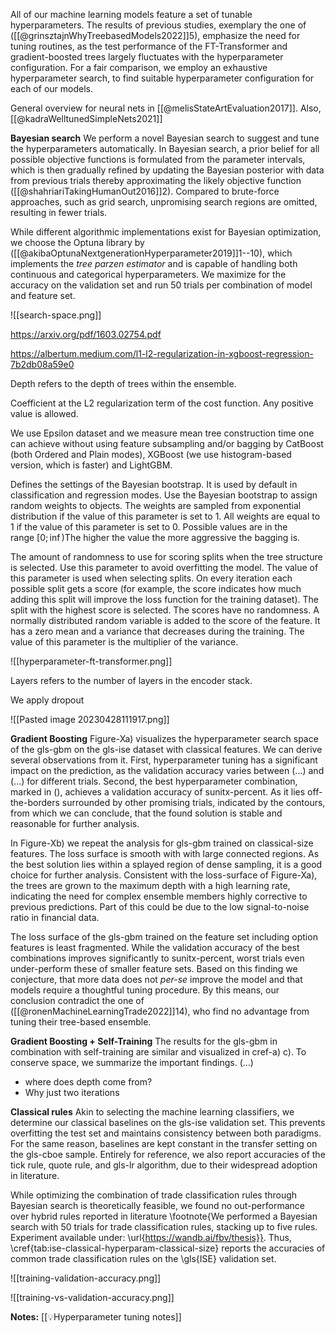 All of our machine learning models feature a set of tunable hyperparameters. The results of previous studies, exemplary the one of ([[@grinsztajnWhyTreebasedModels2022]]5), emphasize the need for tuning routines, as the test performance of the FT-Transformer and gradient-boosted trees largely fluctuates with the hyperparameter configuration.  For a fair comparison, we employ an exhaustive hyperparameter search, to find suitable hyperparameter configuration for each of our models. 

General overview for neural nets in [[@melisStateArtEvaluation2017]]. Also, [[@kadraWelltunedSimpleNets2021]]

**Bayesian search**
We perform a novel Bayesian search to suggest and tune the hyperparameters automatically. In Bayesian search, a prior belief for all possible objective functions is formulated from the parameter intervals, which is then gradually refined by updating the Bayesian posterior with data from previous trials thereby approximating the likely objective function ([[@shahriariTakingHumanOut2016]]2). Compared to brute-force approaches, such as grid search, unpromising search regions are omitted, resulting in fewer trials.

While different algorithmic implementations exist for Bayesian optimization, we choose the Optuna library by ([[@akibaOptunaNextgenerationHyperparameter2019]]1--10), which implements the *tree parzen estimator* and is capable of handling both continuous and categorical hyperparameters. We maximize for the accuracy on the validation set and run 50 trials per combination of model and feature set. 

![[search-space.png]]

https://arxiv.org/pdf/1603.02754.pdf

https://albertum.medium.com/l1-l2-regularization-in-xgboost-regression-7b2db08a59e0

Depth refers to the depth of trees within the ensemble. 



Coefficient at the L2 regularization term of the cost function. Any positive value is allowed.

We use Epsilon dataset and we measure mean tree construction time one can achieve without using feature subsampling and/or bagging by CatBoost (both Ordered and Plain modes), XGBoost (we use histogram-based version, which is faster) and LightGBM.

Defines the settings of the Bayesian bootstrap. It is used by default in classification and regression modes.
Use the Bayesian bootstrap to assign random weights to objects. The weights are sampled from exponential distribution if the value of this parameter is set to 1. All weights are equal to 1 if the value of this parameter is set to 0. Possible values are in the range $[0;\inf⁡)$The higher the value the more aggressive the bagging is.

The amount of randomness to use for scoring splits when the tree structure is selected. Use this parameter to avoid overfitting the model.
The value of this parameter is used when selecting splits. On every iteration each possible split gets a score (for example, the score indicates how much adding this split will improve the loss function for the training dataset). The split with the highest score is selected. The scores have no randomness. A normally distributed random variable is added to the score of the feature. It has a zero mean and a variance that decreases during the training. The value of this parameter is the multiplier of the variance.


![[hyperparameter-ft-transformer.png]]

Layers refers to the number of layers in the encoder stack. 

We apply dropout 



![[Pasted image 20230428111917.png]]


**Gradient Boosting**
Figure-Xa) visualizes the hyperparameter search space of the gls-gbm on the gls-ise dataset with classical features. We can derive several observations from it. First, hyperparameter tuning has a significant impact on the prediction, as the validation accuracy varies between (...) and (...) for different trials. Second, the best hyperparameter combination, marked in (), achieves a validation accuracy of sunitx-percent. As it lies off-the-borders surrounded by other promising trials, indicated by the contours, from which we can conclude, that the found solution is stable and reasonable for further analysis.

In Figure-Xb) we repeat the analysis for gls-gbm trained on classical-size features. The loss surface is smooth with with large connected regions. As the best solution lies within a splayed region of dense sampling, it is a good choice for further analysis. Consistent with the loss-surface of Figure-Xa), the trees are grown to the maximum depth with a high learning rate, indicating the need for complex ensemble members highly corrective to previous predictions. Part of this could be due to the low signal-to-noise ratio in financial data.

The loss surface of the gls-gbm trained on the feature set including option features is least fragmented. While the validation accuracy of the best combinations improves significantly to sunitx-percent, worst trials even under-perform these of smaller feature sets. Based on this finding we conjecture, that more data does not *per-se* improve the model and that models require a thoughtful tuning procedure. By this means, our conclusion contradict the one of ([[@ronenMachineLearningTrade2022]]14), who find no advantage from tuning their tree-based ensemble.

**Gradient Boosting + Self-Training**
The results for the gls-gbm in combination with self-training are similar and visualized in cref-a) c). To conserve space, we summarize the important findings.
(...)
- where does depth come from?
- Why just two iterations

**Classical rules**
Akin to selecting the machine learning classifiers, we determine our classical baselines on the gls-ise validation set. This prevents overfitting the test set and maintains consistency between both paradigms. For the same reason, baselines are kept constant in the transfer setting on the gls-cboe sample. Entirely for reference, we also report accuracies of the tick rule, quote rule, and gls-lr algorithm, due to their widespread adoption in literature.

While optimizing the combination of trade classification rules through Bayesian search is theoretically feasible, we found no out-performance over hybrid rules reported in literature \footnote{We performed a Bayesian search with 50 trials for trade classification rules, stacking up to five rules. Experiment available under: \url{https://wandb.ai/fbv/thesis}}.  Thus, \cref{tab:ise-classical-hyperparam-classical-size} reports the accuracies of common trade classification rules on the \gls{ISE} validation set.


![[training-validation-accuracy.png]]

![[training-vs-validation-accuracy.png]]



**Notes:**
[[💡Hyperparameter tuning notes]]